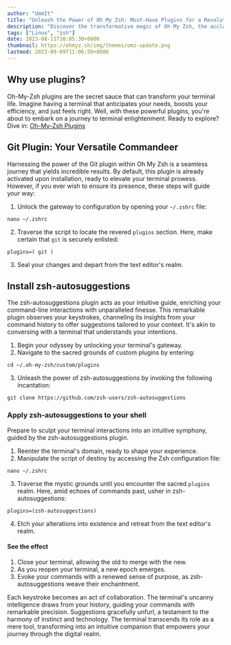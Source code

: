 ```yaml
---
author: "UmmIt"
title: "Unleash the Power of Oh My Zsh: Must-Have Plugins for a Revolutionary Terminal Experience!"
description: "Discover the transformative magic of Oh My Zsh, the acclaimed shell customization framework that elevates both the functionality and aesthetics of your terminal."
tags: ["Linux", "zsh"]
date: 2023-08-11T10:05:30+0800
thumbnail: https://ohmyz.sh/img/themes/omz-update.png
lastmod: 2023-09-09T11:06:50+0800
---
```


## Why use plugins?

Oh-My-Zsh plugins are the secret sauce that can transform your terminal life. Imagine having a terminal that anticipates your needs, boosts your efficiency, and just feels right. Well, with these powerful plugins, you're about to embark on a journey to terminal enlightenment. Ready to explore? Dive in: [Oh-My-Zsh Plugins](https://github.com/ohmyzsh/ohmyzsh/wiki/Plugins)

## Git Plugin: Your Versatile Commandeer

Harnessing the power of the Git plugin within Oh My Zsh is a seamless journey that yields incredible results. By default, this plugin is already activated upon installation, ready to elevate your terminal prowess. However, if you ever wish to ensure its presence, these steps will guide your way:

1. Unlock the gateway to configuration by opening your `~/.zshrc` file:

```shell
nano ~/.zshrc
```

2. Traverse the script to locate the revered `plugins` section. Here, make certain that `git` is securely enlisted:

```shell
plugins=( git )
```

3. Seal your changes and depart from the text editor's realm.

## Install zsh-autosuggestions

The zsh-autosuggestions plugin acts as your intuitive guide, enriching your command-line interactions with unparalleled finesse. This remarkable plugin observes your keystrokes, channeling its insights from your command history to offer suggestions tailored to your context. It's akin to conversing with a terminal that understands your intentions.

1. Begin your odyssey by unlocking your terminal's gateway.
2. Navigate to the sacred grounds of custom plugins by entering:

```shell
cd ~/.oh-my-zsh/custom/plugins
```

3. Unleash the power of zsh-autosuggestions by invoking the following incantation:

```shell
git clone https://github.com/zsh-users/zsh-autosuggestions
```

### Apply zsh-autosuggestions to your shell

Prepare to sculpt your terminal interactions into an intuitive symphony, guided by the zsh-autosuggestions plugin.

1. Reenter the terminal's domain, ready to shape your experience.
2. Manipulate the script of destiny by accessing the Zsh configuration file:

```shell
nano ~/.zshrc
```

3. Traverse the mystic grounds until you encounter the sacred `plugins` realm. Here, amid echoes of commands past, usher in zsh-autosuggestions:

```shell
plugins=(zsh-autosuggestions)
```

4. Etch your alterations into existence and retreat from the text editor's realm.

#### See the effect

1. Close your terminal, allowing the old to merge with the new.
2. As you reopen your terminal, a new epoch emerges.
3. Evoke your commands with a renewed sense of purpose, as zsh-autosuggestions weave their enchantment.

Each keystroke becomes an act of collaboration. The terminal's uncanny intelligence draws from your history, guiding your commands with remarkable precision. Suggestions gracefully unfurl, a testament to the harmony of instinct and technology. The terminal transcends its role as a mere tool, transforming into an intuitive companion that empowers your journey through the digital realm.